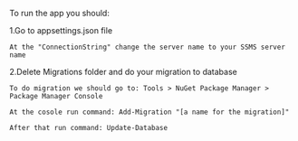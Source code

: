 
To run the app you should: 

 1.Go to appsettings.json file

    At the "ConnectionString" change the server name to your SSMS server name

  2.Delete Migrations folder and do your migration to database

    To do migration we should go to: Tools > NuGet Package Manager > Package Manager Console

    At the cosole run command: Add-Migration "[a name for the migration]"

    After that run command: Update-Database
